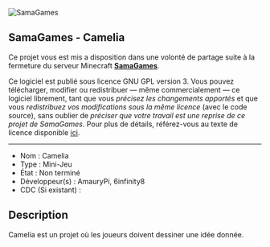 ![SamaGames](https://assets.samagames.net/images/logo.png "SamaGames logo")

## SamaGames - Camelia

Ce projet vous est mis a disposition dans une volonté de partage suite à la fermeture du serveur Minecraft [**SamaGames**](http://samagames.net).

Ce logiciel est publié sous licence GNU GPL version 3. Vous pouvez télécharger, modifier ou redistribuer — même commercialement — ce logiciel librement, tant que vous *précisez les changements apportés* et que vous *redistribuez vos modifications sous la même licence* (avec le code source), sans oublier de *préciser que votre travail est une reprise de ce projet de SamaGames*.
Pour plus de détails, référez-vous au texte de licence disponible [ici](LICENCE).

------------------------------------

- Nom : Camelia
- Type : Mini-Jeu
- État : Non terminé
- Développeur(s) : AmauryPi, 6infinity8
- CDC (Si existant) :


## Description
Camelia est un projet où les joueurs doivent dessiner une idée donnée.
